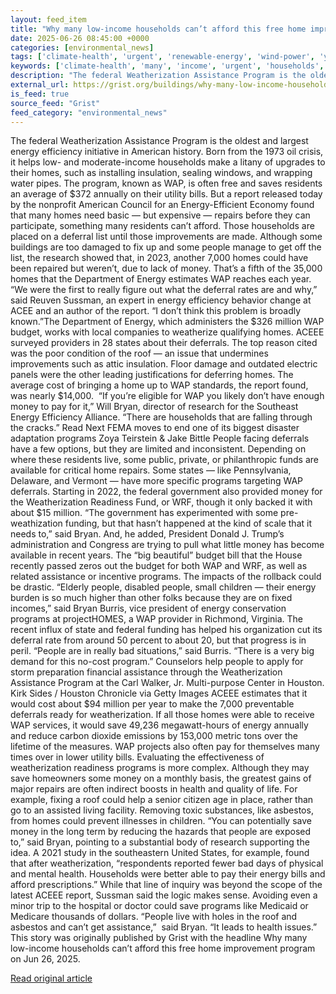 ```yaml
---
layout: feed_item
title: "Why many low-income households can’t afford this free home improvement program"
date: 2025-06-26 08:45:00 +0000
categories: [environmental_news]
tags: ['climate-health', 'urgent', 'renewable-energy', 'wind-power', 'year-2023', 'public-health']
keywords: ['climate-health', 'many', 'income', 'urgent', 'households', 'year-2023', 'renewable-energy', 'wind-power']
description: "The federal Weatherization Assistance Program is the oldest and largest energy efficiency initiative in American history"
external_url: https://grist.org/buildings/why-many-low-income-households-cant-afford-this-free-home-improvement-program/
is_feed: true
source_feed: "Grist"
feed_category: "environmental_news"
---
```


The federal Weatherization Assistance Program is the oldest and largest energy efficiency initiative in American history. Born from the 1973 oil crisis, it helps low- and moderate-income households make a litany of upgrades to their homes, such as installing insulation, sealing windows, and wrapping water pipes. The program, known as WAP, is often free and saves residents an average of $372 annually on their utility bills. But a report released today by the nonprofit American Council for an Energy-Efficient Economy found that many homes need basic — but expensive — repairs before they can participate, something many residents can’t afford. Those households are placed on a deferral list until those improvements are made. Although some buildings are too damaged to fix up and some people manage to get off the list, the research showed that, in 2023, another 7,000 homes could have been repaired but weren’t, due to lack of money. That’s a fifth of the 35,000 homes that the Department of Energy estimates WAP reaches each year. “We were the first to really figure out what the deferral rates are and why,” said Reuven Sussman, an expert in energy efficiency behavior change at ACEE and an author of the report. “I don’t think this problem is broadly known.”The Department of Energy, which administers the $326 million WAP budget, works with local companies to weatherize qualifying homes. ACEEE surveyed providers in 28 states about their deferrals. The top reason cited was the poor condition of the roof — an issue that undermines improvements such as attic insulation. Floor damage and outdated electric panels were the other leading justifications for deferring homes. The average cost of bringing a home up to WAP standards, the report found, was nearly $14,000.&nbsp; “If you&#8217;re eligible for WAP you likely don&#8217;t have enough money to pay for it,” Will Bryan, director of research for the Southeast Energy Efficiency Alliance. “There are households that are falling through the cracks.” Read Next FEMA moves to end one of its biggest disaster adaptation programs Zoya Teirstein &#038; Jake Bittle People facing deferrals have a few options, but they are limited and inconsistent. Depending on where these residents live, some public, private, or philanthropic funds are available for critical home repairs. Some states — like Pennsylvania, Delaware, and Vermont — have more specific programs targeting WAP deferrals. Starting in 2022, the federal government also provided money for the Weatherization Readiness Fund, or WRF, though it only backed it with about $15 million. “The government has experimented with some pre-weathization funding, but that hasn&#8217;t happened at the kind of scale that it needs to,” said Bryan. And, he added, President Donald J. Trump’s administration and Congress are trying to pull what little money has become available in recent years. The “big beautiful” budget bill that the House recently passed zeros out the budget for both WAP and WRF, as well as related assistance or incentive programs. The impacts of the rollback could be drastic. “Elderly people, disabled people, small children — their energy burden is so much higher than other folks because they are on fixed incomes,” said Bryan Burris, vice president of energy conservation programs at projectHOMES, a WAP provider in Richmond, Virginia. The recent influx of state and federal funding has helped his organization cut its deferral rate from around 50 percent to about 20, but that progress is in peril. “People are in really bad situations,” said Burris. “There is a very big demand for this no-cost program.” Counselors help people to apply for storm preparation financial assistance through the Weatherization Assistance Program at the Carl Walker, Jr. Multi-purpose Center in Houston. Kirk Sides / Houston Chronicle via Getty Images ACEEE estimates that it would cost about $94 million per year to make the 7,000 preventable deferrals ready for weatherization. If all those homes were able to receive WAP services, it would save 49,236 megawatt-hours of energy annually and reduce carbon dioxide emissions by 153,000 metric tons over the lifetime of the measures. WAP projects also often pay for themselves many times over in lower utility bills. Evaluating the effectiveness of weatherization readiness programs is more complex. Although they may save homeowners some money on a monthly basis, the greatest gains of major repairs are often indirect boosts in health and quality of life. For example, fixing a roof could help a senior citizen age in place, rather than go to an assisted living facility. Removing toxic substances, like asbestos, from homes could prevent illnesses in children. “You can potentially save money in the long term by reducing the hazards that people are exposed to,” said Bryan, pointing to a substantial body of research supporting the idea. A 2021 study in the southeastern United States, for example, found that after weatherization, “respondents reported fewer bad days of physical and mental health. Households were better able to pay their energy bills and afford prescriptions.” While that line of inquiry was beyond the scope of the latest ACEEE report, Sussman said the logic makes sense. Avoiding even a minor trip to the hospital or doctor could save programs like Medicaid or Medicare thousands of dollars. “People live with holes in the roof and asbestos and can&#8217;t get assistance,”&nbsp; said Bryan. “It leads to health issues.” This story was originally published by Grist with the headline Why many low-income households can&#8217;t afford this free home improvement program on Jun 26, 2025.

[Read original article](https://grist.org/buildings/why-many-low-income-households-cant-afford-this-free-home-improvement-program/)
